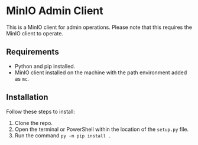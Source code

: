 # MinIO Admin Client

This is a MinIO client for admin operations. Please note that this requires the MinIO client to operate.

## Requirements

- Python and pip installed.
- MinIO client installed on the machine with the path environment added as `mc`.

## Installation

Follow these steps to install:

1. Clone the repo.
2. Open the terminal or PowerShell within the location of the `setup.py` file.
3. Run the command `py -m pip install .`
